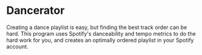 # Dancerator

Creating a dance playlist is easy, but finding the best track order can be hard.  This program uses Spotify's danceability and tempo metrics to do the hard work for you, and creates an optimally ordered playlist in your Spotify account.
